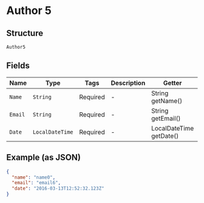 
# Author 5

## Structure

`Author5`

## Fields

| Name | Type | Tags | Description | Getter | Setter |
|  --- | --- | --- | --- | --- | --- |
| `Name` | `String` | Required | - | String getName() | setName(String name) |
| `Email` | `String` | Required | - | String getEmail() | setEmail(String email) |
| `Date` | `LocalDateTime` | Required | - | LocalDateTime getDate() | setDate(LocalDateTime date) |

## Example (as JSON)

```json
{
  "name": "name0",
  "email": "email6",
  "date": "2016-03-13T12:52:32.123Z"
}
```

